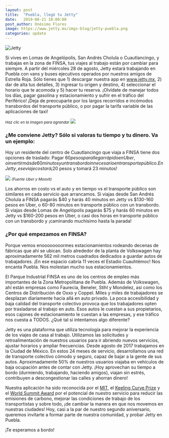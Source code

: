 ```yaml
---
layout: post
title:  "Puebla, llegó tu Jetty"
date:   2019-08-21 18:00:00
post_author: Onésimo Flores
image: https://www.jetty.mx/imgs-blog/jetty-puebla.png
categories: update
---
```

![Jetty]({{site.baseurl}}/imgs-blog/jetty-puebla.png)

Si vives en Lomas de Angelópolis, San Andrés Cholula o Cuautlancingo, y trabajas en la zona de FINSA, tus viajes al trabajo están por cambiar para siempre. A partir del miércoles 28 de agosto, Jetty estará trabajando en Puebla con vans y buses ejecutivos operados por nuestros amigos de Estrella Roja. Sólo tienes que 1) descargar nuestra app en www.jetty.mx, 2) dar de alta tus detalles, 3) ingresar tu origen y destino, 4) seleccionar el horario que te acomoda y 5) hacer tu reserva. ¡Olvídate de manejar todos los días, pagar gasolina y estacionamiento y sufrir en el tráfico del Periférico! ¡Deja de preocuparte por los largos recorridos e incómodos transbordos del transporte público, o por pagar la tarifa variable de las aplicaciones de taxi!

<small><i>Haz clic en la imagen para agrandar</i></small>
<a href="{{site.baseurl}}/imgs-blog/Jetty-Rutas-Puebla.jpg" target="_blank">
  <img src="{{site.baseurl}}/imgs-blog/Jetty-Rutas-Puebla.jpg">
</a>

<h3>¿Me conviene Jetty? Sólo si valoras tu tiempo y tu dinero. Va un ejemplo:</h3>

Hoy un residente del centro de Cuautlancingo que viaja a FINSA tiene dos opciones de traslado: Pagar $60 pesos para llegar rápido en Uber, o invertir más de 60 minutos y un transbordo innecesario en transporte público. En Jetty, ese viaje costará ¡$20 pesos y tomará 23 minutos!

<img src="{{site.baseurl}}/imgs-blog/uber-movvit.jpg">
<small><i>(Fuente Uber y Moovit)</i></small>

Los ahorros en costo vs el auto y en tiempo vs el transporte público son similares en cada servicio que arrancamos. Si viajas desde San Andrés Cholula a FINSA pagarás $40 y harás 40 minutos en Jetty vs $130-160 pesos en Uber, o 60-80 minutos en transporte público con un transbordo. Si viajas desde Lomas de Angelópolis pagarás $75 y harás 60 minutos en Jetty vs $160-200 pesos en Uber, o casi dos horas en transporte público con un transbordo y ¡caminando muchísimo hasta la parada!

<h3>¿Por qué empezamos en FINSA? </h3>
Porque vemos enoooooooormes estacionamientos rodeando decenas de fábricas que ahí se ubican. Solo alrededor de la planta de Volkswagen hay aproximadamente 562 mil  metros cuadrados dedicados a guardar autos de trabajadores. ¡En ese espacio cabría 11 veces el Estadio Cuauhtémoc! Nos encanta Puebla. Nos molestan mucho sus estacionamientos.

El Parque Industrial FINSA es uno de los centros de empleo más importantes de la Zona Metropolitana de Puebla. Además de Volkswagen, ahí están empresas como Faurecia, Beneler, Stihl y Mondelez, así como los Centros de Distribución de Oxxo y Coppel. Miles y miles de trabajadores se desplazan diariamente hacia allá en auto privado. La poca accesibilidad y baja calidad del transporte colectivo provoca que los trabajadores opten por trasladarse al trabajo en auto. Esos autos le cuestan a sus propietarios, esos cajones de estacionamiento le cuestan a las empresas, y ese tráfico nos cuesta a TODOS. ¿Qué tal si intentamos algo diferente?

Jetty es una plataforma que utiliza tecnología para mejorar la experiencia de los viajes de casa al trabajo. Utilizamos las solicitudes y retroalimentación de nuestros usuarios para ir abriendo nuevos servicios, ajustar horarios y ampliar frecuencias. Desde agosto de 2017 trabajamos en la Ciudad de México. En estos 24 meses de servicio, desarrollamos una red de transporte colectivo cómodo y seguro, capaz de bajar a la gente de sus autos. Aproximadamente 50% de nuestros usuarios viajaba en vehículos de baja ocupación antes de contar con Jetty. ¡Hoy aprovechan su tiempo a bordo (durmiendo, trabajando, haciendo amigos), viajan sin estrés, contribuyen a descongestionar las calles y ahorran dinero!

Nuestra aplicación ha sido reconocida por el [MIT][mit], el [Keeling Curve Prize][kcp] y el [World Summit Award][wsa] por el potencial de nuestro servicio para reducir las emisiones de carbono, mejorar las condiciones de trabajo de los transportistas y sobre todo, ¡de cambiar la manera en que nos movemos en nuestras ciudades! Hoy, casi a la par de nuestro segundo aniversario, queremos invitarte a formar parte de nuestra comunidad, y probar Jetty en Puebla.

¡Te esperamos a bordo!


[mit]:https://www.jetty.mx/update/2019/07/23/Jetty-es-reconocido-por-el-MIT.html
[kcp]:https://www.jetty.mx/update/2019/05/06/finalista-del-keeling-curve-prize.html
[wsa]:https://www.jetty.mx/update/2018/12/03/Jetty-gana-Premio-Mundial-de-Innovacion.html

